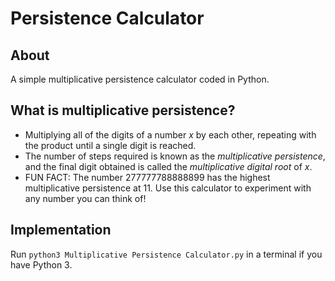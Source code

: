 # Persistence Calculator

## About

A simple multiplicative persistence calculator coded in Python.

## What is multiplicative persistence?

- Multiplying all of the digits of a number _x_ by each other, repeating with the product until a single digit is reached.
- The number of steps required is known as the _multiplicative persistence_, and the final digit obtained is called the _multiplicative digital root_ of _x_. 
- FUN FACT: The number 277777788888899 has the highest multiplicative persistence at 11. Use this calculator to experiment with any number you can think of!

## Implementation

Run `python3 Multiplicative Persistence Calculator.py` in a terminal if you have Python 3.
